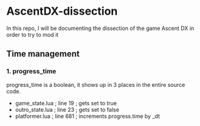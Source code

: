 # AscentDX-dissection
In this repo, I will be documenting the dissection of the game Ascent DX in order to try to mod it


## Time management

### 1. progress_time
progress_time is a boolean, it shows up in 3 places in the entire source code.
- game_state.lua ; line 19 ; gets set to true
- outro_state.lua ; line 23 ; gets set to false
- platformer.lua ; line 681 ; increments progress.time by _dt
